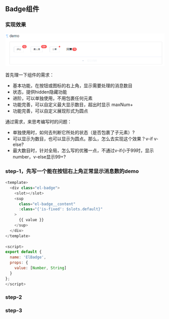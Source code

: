 ## Badge组件
### 实现效果
![Badge组件](../images/badge-1.png)

首先理一下组件的需求：  
+ 基本功能，在按钮或图标的右上角，显示需要处理的消息数目
+ 状态，提供hidden隐藏功能
+ 进阶，可以单独使用，不用包裹任何元素
+ 功能完善，可以自定义最大显示数目，超出时显示 maxNum+
+ 功能完善，可以自定义展现形式为圆点

通过需求，来思考编写时的问题：  
- 单独使用时，如何去判断它所处的状态（是否包裹了子元素）?  
- 可以显示为数目，也可以显示为圆点。那么，怎么去实现这个效果？v-if v-else?
- 最大数目时，针对全局，怎么写的优雅一点，不通过v-if小于99时，显示number，v-else显示99+?

### step-1，先写一个能在按钮右上角正常显示消息数的demo
```javascript
<template>
  <div class="el-badge">
    <slot></slot>
    <sup
      class="el-badge__content"
      :class="{'is-fixed': $slots.default}"
    >
      {{ value }}
    </sup>
  </div>
</template>

<script>
export default {
  name: 'ElBadge',
  props: {
    value: [Number, String]
  }
};
</script>

```

### step-2

### step-3